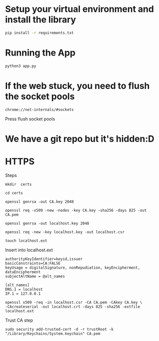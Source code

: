 # Setup your virtual environment and install the library

```bash
pip install -r requirements.txt
```

# Running the App

```bash
python3 app.py
```

# If the web stuck, you need to flush the socket pools

```
chrome://net-internals/#sockets
```

Press flush socket pools

# We have a git repo but it's hidden:D

# HTTPS

Steps
```
mkdir  certs  
```

```
cd certs
```

```
openssl genrsa -out CA.key 2048
```

```
openssl req -x509 -new -nodes -key CA.key -sha256 -days 825 -out CA.pem
```

```
openssl genrsa -out localhost.key 2048 
```

```
openssl req -new -key localhost.key -out localhost.csr 
```

```
touch localhost.ext
````

Insert into localhost.ext
```
authorityKeyIdentifier=keyid,issuer
basicConstraints=CA:FALSE
keyUsage = digitalSignature, nonRepudiation, keyEncipherment, dataEncipherment
subjectAltName = @alt_names

[alt_names]
DNS.1 = localhost
IP.1 = 127.0.0.1
```

```
openssl x509 -req -in localhost.csr -CA CA.pem -CAkey CA.key \
-CAcreateserial -out localhost.crt -days 825 -sha256 -extfile localhost.ext
```

Trust CA step
```
sudo security add-trusted-cert -d -r trustRoot -k "/Library/Keychains/System.keychain" CA.pem
```